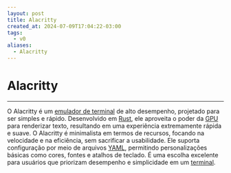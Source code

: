 ```yaml
---
layout: post
title: Alacritty
created_at: 2024-07-09T17:04:22-03:00
tags:
  - v0
aliases:
  - Alacritty
---
```

# Alacritty
---

O Alacritty é um [emulador de terminal](api/2024/07/2024-07-09-Emulador_de_terminal.md) de alto desempenho, projetado para ser simples e rápido. Desenvolvido em [Rust](_insight/2024/07/2024-07-09-Linguagem_Rust.md), ele aproveita o poder da [GPU](_insight/2024/07/2024-07-09-GPU.md) para renderizar texto, resultando em uma experiência extremamente rápida e suave. O Alacritty é minimalista em termos de recursos, focando na velocidade e na eficiência, sem sacrificar a usabilidade. Ele suporta configuração por meio de arquivos [YAML](YAML), permitindo personalizações básicas como cores, fontes e atalhos de teclado. É uma escolha excelente para usuários que priorizam desempenho e simplicidade em um [terminal](api/2024/07/2024-07-09-Emulador_de_terminal.md).